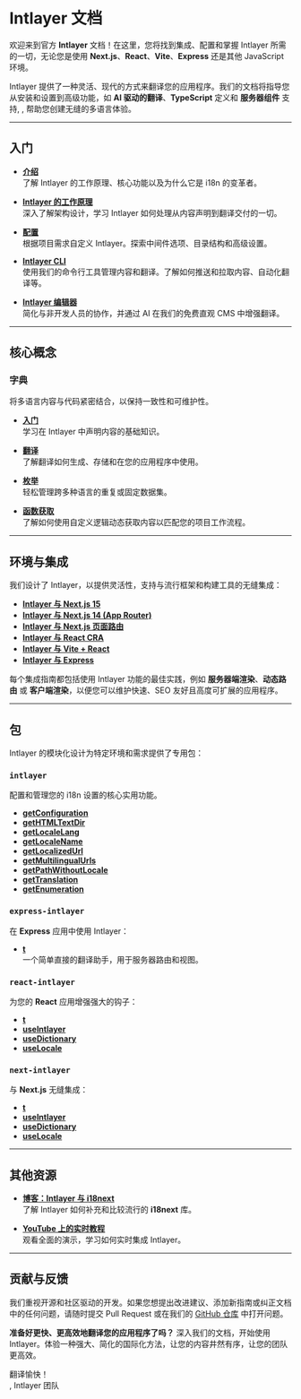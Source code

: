 # Intlayer 文档

欢迎来到官方 **Intlayer** 文档！在这里，您将找到集成、配置和掌握 Intlayer 所需的一切，无论您是使用 **Next.js**、**React**、**Vite**、**Express** 还是其他 JavaScript 环境。

Intlayer 提供了一种灵活、现代的方式来翻译您的应用程序。我们的文档将指导您从安装和设置到高级功能，如 **AI 驱动的翻译**、**TypeScript** 定义和 **服务器组件** 支持, , 帮助您创建无缝的多语言体验。

---

## 入门

- **[介绍](https://github.com/aymericzip/intlayer/blob/main/docs/zh/introduction.md)**  
  了解 Intlayer 的工作原理、核心功能以及为什么它是 i18n 的变革者。

- **[Intlayer 的工作原理](https://github.com/aymericzip/intlayer/blob/main/docs/zh/how_works_intlayer.md)**  
  深入了解架构设计，学习 Intlayer 如何处理从内容声明到翻译交付的一切。

- **[配置](https://github.com/aymericzip/intlayer/blob/main/docs/zh/configuration.md)**  
  根据项目需求自定义 Intlayer。探索中间件选项、目录结构和高级设置。

- **[Intlayer CLI](https://github.com/aymericzip/intlayer/blob/main/docs/zh/intlayer_cli.md)**  
  使用我们的命令行工具管理内容和翻译。了解如何推送和拉取内容、自动化翻译等。

- **[Intlayer 编辑器](https://github.com/aymericzip/intlayer/blob/main/docs/zh/intlayer_visual_editor.md)**  
  简化与非开发人员的协作，并通过 AI 在我们的免费直观 CMS 中增强翻译。

---

## 核心概念

### 字典

将多语言内容与代码紧密结合，以保持一致性和可维护性。

- **[入门](https://github.com/aymericzip/intlayer/blob/main/docs/zh/dictionary/get_started.md)**  
  学习在 Intlayer 中声明内容的基础知识。

- **[翻译](https://github.com/aymericzip/intlayer/blob/main/docs/zh/dictionary/translation.md)**  
  了解翻译如何生成、存储和在您的应用程序中使用。

- **[枚举](https://github.com/aymericzip/intlayer/blob/main/docs/zh/dictionary/enumeration.md)**  
  轻松管理跨多种语言的重复或固定数据集。

- **[函数获取](https://github.com/aymericzip/intlayer/blob/main/docs/zh/dictionary/function_fetching.md)**  
  了解如何使用自定义逻辑动态获取内容以匹配您的项目工作流程。

---

## 环境与集成

我们设计了 Intlayer，以提供灵活性，支持与流行框架和构建工具的无缝集成：

- **[Intlayer 与 Next.js 15](https://github.com/aymericzip/intlayer/blob/main/docs/zh/intlayer_with_nextjs_15.md)**
- **[Intlayer 与 Next.js 14 (App Router)](https://github.com/aymericzip/intlayer/blob/main/docs/zh/intlayer_with_nextjs_14.md)**
- **[Intlayer 与 Next.js 页面路由](https://github.com/aymericzip/intlayer/blob/main/docs/zh/intlayer_with_nextjs_page_router.md)**
- **[Intlayer 与 React CRA](https://github.com/aymericzip/intlayer/blob/main/docs/zh/intlayer_with_create_react_app.md)**
- **[Intlayer 与 Vite + React](https://github.com/aymericzip/intlayer/blob/main/docs/zh/intlayer_with_vite+react.md)**
- **[Intlayer 与 Express](https://github.com/aymericzip/intlayer/blob/main/docs/zh/intlayer_with_express.md)**

每个集成指南都包括使用 Intlayer 功能的最佳实践，例如 **服务器端渲染**、**动态路由** 或 **客户端渲染**，以便您可以维护快速、SEO 友好且高度可扩展的应用程序。

---

## 包

Intlayer 的模块化设计为特定环境和需求提供了专用包：

### `intlayer`

配置和管理您的 i18n 设置的核心实用功能。

- **[getConfiguration](https://github.com/aymericzip/intlayer/blob/main/docs/zh/packages/intlayer/getConfiguration.md)**
- **[getHTMLTextDir](https://github.com/aymericzip/intlayer/blob/main/docs/zh/packages/intlayer/getHTMLTextDir.md)**
- **[getLocaleLang](https://github.com/aymericzip/intlayer/blob/main/docs/zh/packages/intlayer/getLocaleLang.md)**
- **[getLocaleName](https://github.com/aymericzip/intlayer/blob/main/docs/zh/packages/intlayer/getLocaleName.md)**
- **[getLocalizedUrl](https://github.com/aymericzip/intlayer/blob/main/docs/zh/packages/intlayer/getLocalizedUrl.md)**
- **[getMultilingualUrls](https://github.com/aymericzip/intlayer/blob/main/docs/zh/packages/intlayer/getMultilingualUrls.md)**
- **[getPathWithoutLocale](https://github.com/aymericzip/intlayer/blob/main/docs/zh/packages/intlayer/getPathWithoutLocale.md)**
- **[getTranslation](https://github.com/aymericzip/intlayer/blob/main/docs/zh/packages/intlayer/getTranslation.md)**
- **[getEnumeration](https://github.com/aymericzip/intlayer/blob/main/docs/zh/packages/intlayer/getEnumeration.md)**

### `express-intlayer`

在 **Express** 应用中使用 Intlayer：

- **[t](https://github.com/aymericzip/intlayer/blob/main/docs/zh/packages/express-intlayer/t.md)**  
  一个简单直接的翻译助手，用于服务器路由和视图。

### `react-intlayer`

为您的 **React** 应用增强强大的钩子：

- **[t](https://github.com/aymericzip/intlayer/blob/main/docs/zh/packages/react-intlayer/t.md)**
- **[useIntlayer](https://github.com/aymericzip/intlayer/blob/main/docs/zh/packages/react-intlayer/useIntlayer.md)**
- **[useDictionary](https://github.com/aymericzip/intlayer/blob/main/docs/zh/packages/react-intlayer/useDictionary.md)**
- **[useLocale](https://github.com/aymericzip/intlayer/blob/main/docs/zh/packages/react-intlayer/useLocale.md)**

### `next-intlayer`

与 **Next.js** 无缝集成：

- **[t](https://github.com/aymericzip/intlayer/blob/main/docs/zh/packages/next-intlayer/t.md)**
- **[useIntlayer](https://github.com/aymericzip/intlayer/blob/main/docs/zh/packages/next-intlayer/useIntlayer.md)**
- **[useDictionary](https://github.com/aymericzip/intlayer/blob/main/docs/zh/packages/next-intlayer/useDictionary.md)**
- **[useLocale](https://github.com/aymericzip/intlayer/blob/main/docs/zh/packages/next-intlayer/useLocale.md)**

---

## 其他资源

- **[博客：Intlayer 与 i18next](https://github.com/aymericzip/intlayer/blob/main/docs/zh/intlayer_with_i18next.md)**  
  了解 Intlayer 如何补充和比较流行的 **i18next** 库。

- **[YouTube 上的实时教程](https://youtu.be/W2G7KxuSD4c?si=GyU_KpVhr61razRw)**  
  观看全面的演示，学习如何实时集成 Intlayer。

---

## 贡献与反馈

我们重视开源和社区驱动的开发。如果您想提出改进建议、添加新指南或纠正文档中的任何问题，请随时提交 Pull Request 或在我们的 [GitHub 仓库](https://github.com/aymericzip/intlayer/blob/main/docs) 中打开问题。

**准备好更快、更高效地翻译您的应用程序了吗？** 深入我们的文档，开始使用 Intlayer。体验一种强大、简化的国际化方法，让您的内容井然有序，让您的团队更高效。

翻译愉快！  
, Intlayer 团队
